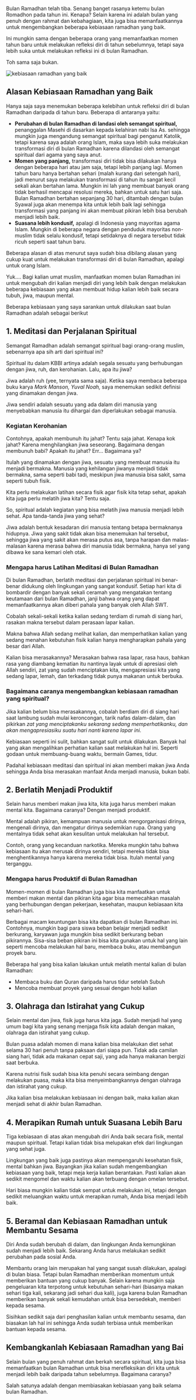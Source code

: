 Bulan Ramadhan telah tiba. Senang banget rasanya ketemu bulan Romadhon pada tahun ini. Kenapa? Selain karena ini adalah bulan yang penuh dengan rahmat dan kebahagiaan, kita juga bisa memanfaatkannya untuk mengembangkan beberapa kebiasaan ramadhan yang baik.

Ini mungkin sama dengan beberapa orang yang memanfaatkan momen tahun baru untuk melakukan refleksi diri di tahun sebelumnya, tetapi saya lebih suka untuk melakukan refleksi ini di bulan Ramadhan.

Toh sama saja bukan.

![kebiasaan ramadhan yang baik](https://i.ibb.co/LQ0zWTs/ramadhan-2018-20180517-222800.jpg)

## Alasan Kebiasaan Ramadhan yang Baik

Hanya saja saya menemukan beberapa kelebihan untuk refleksi diri di bulan Ramadhan daripada di tahun baru. Beberapa di antaranya yaitu:

*   **Perubahan di bulan Ramadhan di landasi oleh semangat spiritual,** penanggalan Masehi di dasarkan kepada kelahiran nabi Isa As. sehingga mungkin juga mengandung semangat spiritual bagi penganut Katolik, tetapi karena saya adalah orang Islam, maka saya lebih suka melakukan transformasi diri di bulan Ramadhan karena dilandasi oleh semangat spiritual dari agama yang saya anut.
*   **Momen yang panjang,** transformasi diri tidak bisa dilakukan hanya dengan beberapa hari atau jam saja, tetapi lebih panjang lagi. Momen tahun baru hanya bertahan sehari (malah kurang dari setengah hari), jadi menurut saya melakukan transformasi di tahun itu sangat kecil sekali akan bertahan lama. Mungkin ini lah yang membuat banyak orang tidak berhasil mencapai resolusi mereka, bahkan untuk satu hari saja.  
    Bulan Ramadhan bertahan sepanjang 30 hari, ditambah dengan bulan Syawal juga akan menempa kita untuk lebih baik lagi sehingga transformasi yang panjang ini akan membuat pikiran lebih bisa berubah menjadi lebih baik.
*   **Suasana lebih kondusif,** apalagi di Indonesia yang mayoritas agama Islam. Mungkin di beberapa negara dengan penduduk mayoritas non-muslim tidak selalu kondusif, tetapi setidaknya di negara tersebut tidak ricuh seperti saat tahun baru.

Beberapa alasan di atas menurut saya sudah bisa dibilang alasan yang cukup kuat untuk melakukan transformasi diri di bulan Ramadhan, apalagi untuk orang Islam.

Yuk.... Bagi kalian umat muslim, manfaatkan momen bulan Ramadhan ini untuk mengubah diri kalian menjadi diri yang lebih baik dengan melakukan beberapa kebiasaan yang akan membuat hidup kalian lebih baik secara tubuh, jiwa, maupun mental.

Beberapa kebiasaan yang saya sarankan untuk dilakukan saat bulan Ramadhan adalah sebagai berikut

## 1. Meditasi dan Perjalanan Spiritual

Semangat Ramadhan adalah semangat spiritual bagi orang-orang muslim, sebenarnya apa sih arti dari spiritual ini?

Spiritual itu dalam KBBI artinya adalah segala sesuatu yang berhubungan dengan jiwa, ruh, dan kerohanian. Lalu, apa itu jiwa?

Jiwa adalah ruh (yee, ternyata sama saja). Ketika saya membaca beberapa buku karya _Mark Manson, Yuval Noah,_ saya menemukan sedikit definisi yang dinamakan dengan jiwa.

Jiwa sendiri adalah sesuatu yang ada dalam diri manusia yang menyebabkan manusia itu dihargai dan diperlakukan sebagai manusia.

### Kegiatan Kerohanian

Contohnya, apakah membunuh itu jahat? Tentu saja jahat. Kenapa kok jahat? Karena menghilangkan jiwa seseorang. Bagaimana dengan membunuh babi? Apakah itu jahat? Err... Bagaimana ya?

Itulah yang dinamakan dengan jiwa, sesuatu yang membuat manusia itu menjadi bermakna. Manusia yang kehilangan jiwanya menjadi tidak bermakna, sama seperti babi tadi, meskipun jiwa manusia bisa sakit, sama seperti tubuh fisik.

Kita perlu melakukan latihan secara fisik agar fisik kita tetap sehat, apakah kita juga perlu melatih jiwa kita? Tentu saja.

So, spiritual adalah kegiatan yang bisa melatih jiwa manusia menjadi lebih sehat. Apa tanda-tanda jiwa yang sehat?

Jiwa adalah bentuk kesadaran diri manusia tentang betapa bermaknanya hidupnya. Jiwa yang sakit tidak akan bisa menemukan hal tersebut, sehingga jiwa yang sakit akan merasa putus asa, tanpa harapan dan malas-malasan karena merasa bahwa diri manusia tidak bermakna, hanya sel yang dibawa ke sana kemari oleh otak.

### Mengapa harus Latihan Meditasi di Bulan Ramadhan

Di bulan Ramadhan, berlatih meditasi dan perjalanan spiritual ini benar-benar didukung oleh lingkungan yang sangat kondusif. Setiap hari kita di bombardir dengan banyak sekali ceramah yang mengatakan tentang keutamaan dari bulan Ramadhan, janji bahwa orang yang dapat memanfaatkannya akan diberi pahala yang banyak oleh Allah SWT.

Cobalah sekali-sekali ketika kalian sedang terdiam di rumah di siang hari, rasakan makna tersebut dalam perasaan lapar kalian.

Makna bahwa Allah sedang melihat kalian, dan memperhatikan kalian yang sedang menahan kebutuhan fisik kalian hanya mengharapkan pahala yang besar dari Allah.

Kalian bisa merasakannya? Merasakan bahwa rasa lapar, rasa haus, bahkan rasa yang diambang kematian itu nantinya layak untuk di apresiasi oleh Allah sendiri, zat yang sudah menciptakan kita, mengapresiasi kita yang sedang lapar, lemah, dan terkadang tidak punya makanan untuk berbuka.

### Bagaimana caranya mengembangkan kebiasaan ramadhan yang spiritual?

Jika kalian belum bisa merasakannya, cobalah berdiam diri di siang hari saat lambung sudah mulai keroncongan, tarik nafas dalam-dalam, dan pikirkan _zat yang menciptakanku sekarang sedang memperhatikanku, dan akan mengapresiasiku suatu hari nanti karena lapar ini._

Kebiasaan seperti ini sulit, bahkan sangat sulit untuk dilakukan. Banyak hal yang akan mengalihkan perhatian kalian saat melakukan hal ini. Seperti godaan untuk membuang-buang waktu, bermain Games, tidur.

Padahal kebiasaan meditasi dan spiritual ini akan memberi makan jiwa Anda sehingga Anda bisa merasakan manfaat Anda menjadi manusia, bukan babi.

## 2. Berlatih Menjadi Produktif

Selain harus memberi makan jiwa kita, kita juga harus memberi makan mental kita. Bagaimana caranya? Dengan menjadi produktif.

Mental adalah pikiran, kemampuan manusia untuk mengorganisasi dirinya, mengenali dirinya, dan mengatur dirinya sedemikian rupa. Orang yang mentalnya tidak sehat akan kesulitan untuk melakukan hal tersebut.

Contoh, orang yang kecanduan narkotika. Mereka mungkin tahu bahwa kebiasaan itu akan merusak dirinya sendiri, tetapi mereka tidak bisa menghentikannya hanya karena mereka tidak bisa. Itulah mental yang terganggu.

### Mengapa harus Produktif di Bulan Ramadhan

Momen-momen di bulan Ramadhan juga bisa kita manfaatkan untuk memberi makan mental dan pikiran kita agar bisa memecahkan masalah yang berhubungan dengan pekerjaan, kesehatan, maupun kebiasaan kita sehari-hari.

Berbagai macam keuntungan bisa kita dapatkan di bulan Ramadhan ini. Contohnya, mungkin bagi para siswa beban belajar menjadi sedikit berkurang, karyawan juga mungkin bisa sedikit berkurang beban pikirannya. Sisa-sisa beban pikiran ini bisa kita gunakan untuk hal yang lain seperti mencoba melakukan hal baru, membaca buku, atau membangun proyek baru.

Beberapa hal yang bisa kalian lakukan untuk melatih mental kalian di bulan Ramadhan:

*   Membaca buku dan Quran daripada harus tidur setelah Subuh
*   Mencoba membuat proyek yang sesuai dengan hobi kalian

## 3. Olahraga dan Istirahat yang Cukup

Selain mental dan jiwa, fisik juga harus kita jaga. Sudah menjadi hal yang umum bagi kita yang senang menjaga fisik kita adalah dengan makan, olahraga dan istirahat yang cukup.

Bulan puasa adalah momen di mana kalian bisa melakukan diet sehat selama 30 hari penuh tanpa paksaan dari siapa pun. Tidak ada camilan siang hari, tidak ada makanan cepat saji, yang ada hanya makanan bergizi saat berbuka.

Karena nutrisi fisik sudah bisa kita penuhi secara seimbang dengan melakukan puasa, maka kita bisa menyeimbangkannya dengan olahraga dan istirahat yang cukup.

Jika kalian bisa melakukan kebiasaan ini dengan baik, maka kalian akan menjadi sehat di akhir bulan Ramadhan.

## 4. Merapikan Rumah untuk Suasana Lebih Baru

Tiga kebiasaan di atas akan mengubah diri Anda baik secara fisik, mental maupun spiritual. Tetapi kalian tidak bisa melupakan efek dari lingkungan yang sehat juga.

Lingkungan yang baik juga pastinya akan mempengaruhi kesehatan fisik, mental bahkan jiwa. Bayangkan jika kalian sudah mengembangkan kebiasaan yang baik, tetapi meja kerja kalian berantakan. Pasti kalian akan sedikit mengomel dan waktu kalian akan terbuang dengan omelan tersebut.

Hari biasa mungkin kalian tidak sempat untuk melakukan ini, tetapi dengan sedikit meluangkan waktu untuk merapikan rumah, Anda bisa menjadi lebih baik.

## 5. Beramal dan Kebiasaan Ramadhan untuk Membantu Sesama

Diri Anda sudah berubah di dalam, dan lingkungan Anda kemungkinan sudah menjadi lebih baik. Sekarang Anda harus melakukan sedikit perubahan pada sosial Anda.

Membantu orang lain merupakan hal yang sangat susah dilakukan, apalagi di bulan biasa. Tetapi bulan Ramadhan memberikan momentum untuk memberikan bantuan yang cukup banyak. Selain karena mungkin saja pengeluaran kita terpotong untuk kebutuhan sehari-hari (biasanya makan sehari tiga kali, sekarang jadi sehari dua kali), juga karena bulan Ramadhan memberikan banyak sekali kemudahan untuk bisa bersedekah, memberi kepada sesama.

Sisihkan sedikit saja dari penghasilan kalian untuk membantu sesama, dan biasakan lah hal ini sehingga Anda sudah terbiasa untuk memberikan bantuan kepada sesama.

## Kembangkanlah Kebiasaan Ramadhan yang Bai

Selain bulan yang penuh rahmat dan berkah secara spiritual, kita juga bisa memanfaatkan bulan Ramadhan untuk bisa merefleksikan diri kita untuk menjadi lebih baik daripada tahun sebelumnya. Bagaimana caranya?

Salah satunya adalah dengan membiasakan kebiasaan yang baik selama bulan Ramadhan.